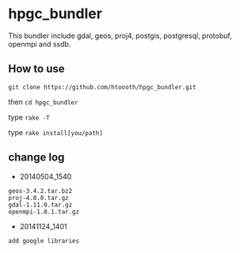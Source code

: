 # hpgc_bundler

This bundler include gdal, geos, proj4, postgis, postgresql, protobuf, openmpi and ssdb.

## How to use

`git clone https://github.com/htoooth/hpgc_bundler.git`

then `cd hpgc_bundler`

type `rake -T`

type `rake install[you/path]`

## change log

* 20140504_1540

```
geos-3.4.2.tar.bz2
proj-4.8.0.tar.gz
gdal-1.11.0.tar.gz
openmpi-1.8.1.tar.gz
```

* 20141124_1401

```
add google libraries
```
